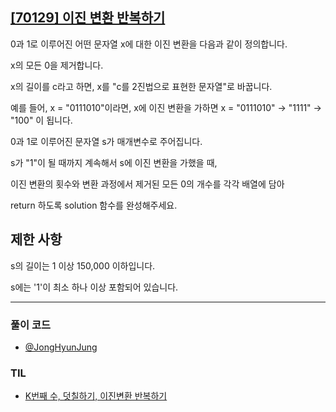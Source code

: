 ## [[70129] 이진 변환 반복하기](https://school.programmers.co.kr/learn/courses/30/lessons/70129)

0과 1로 이루어진 어떤 문자열 x에 대한 이진 변환을 다음과 같이 정의합니다.

x의 모든 0을 제거합니다.

x의 길이를 c라고 하면, x를 "c를 2진법으로 표현한 문자열"로 바꿉니다.

예를 들어, x = "0111010"이라면, x에 이진 변환을 가하면 x = "0111010" -> "1111" -> "100" 이 됩니다.

0과 1로 이루어진 문자열 s가 매개변수로 주어집니다. 

s가 "1"이 될 때까지 계속해서 s에 이진 변환을 가했을 때, 

이진 변환의 횟수와 변환 과정에서 제거된 모든 0의 개수를 각각 배열에 담아 

return 하도록 solution 함수를 완성해주세요.

## 제한 사항

s의 길이는 1 이상 150,000 이하입니다.

s에는 '1'이 최소 하나 이상 포함되어 있습니다.


***

### 풀이 코드

- [@JongHyunJung](https://github.com/viaunixue/algorithm-study/blob/main/programmers/level-2/70129/jjh.py)

### TIL

* [K번째 수, 덧칠하기, 이진변환 반복하기](https://almond0115.tistory.com/entry/programmers-K번째-수-덧칠하기-이진변환-반복하기)